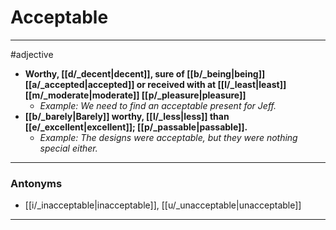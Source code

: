 # Acceptable
---
#adjective
- **Worthy, [[d/_decent|decent]], sure of [[b/_being|being]] [[a/_accepted|accepted]] or received with at [[l/_least|least]] [[m/_moderate|moderate]] [[p/_pleasure|pleasure]]**
	- _Example: We need to find an acceptable present for Jeff._
- **[[b/_barely|Barely]] worthy, [[l/_less|less]] than [[e/_excellent|excellent]]; [[p/_passable|passable]].**
	- _Example: The designs were acceptable, but they were nothing special either._
---
### Antonyms
- [[i/_inacceptable|inacceptable]], [[u/_unacceptable|unacceptable]]
---
